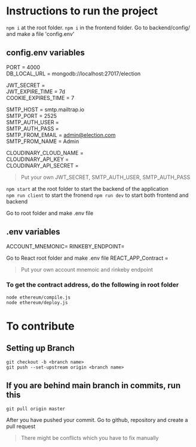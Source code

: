 # Instructions to run the project

`npm i` at the root folder. 
`npm i` in the frontend folder. 
Go to backend/config/ and make a file 'config.env'

## config.env variables  

PORT = 4000  
DB_LOCAL_URL = mongodb://localhost:27017/election  

JWT_SECRET =   
JWT_EXPIRE_TIME = 7d  
COOKIE_EXPIRES_TIME = 7  

SMTP_HOST = smtp.mailtrap.io  
SMTP_PORT = 2525  
SMTP_AUTH_USER =    
SMTP_AUTH_PASS  =   
SMTP_FROM_EMAIL = admin@election.com  
SMTP_FROM_NAME = Admin  

CLOUDINARY_CLOUD_NAME =   
CLOUDINARY_API_KEY =  
CLOUDINARY_API_SECRET =  
> Put your own JWT_SECRET, SMTP_AUTH_USER, SMTP_AUTH_PASS

`npm start` at the root folder to start the backend of the application  
`npm run client` to start the fronend
`npm run dev` to start both frontend and backend

Go to root folder and make .env file
## .env variables

ACCOUNT_MNEMONIC=
RINKEBY_ENDPOINT=  
 
Go to React root folder and make .env file
REACT_APP_Contract =
> Put your own account mnemoic and rinkeby endpoint

### To get the contract address, do the following in root folder

 `node ethereum/compile.js`  
 `node ethereum/deploy.js`

# To contribute 

## Setting up Branch
```
git checkout -b <branch name>
git push --set-upstream origin <branch name>

```

## If you are behind main branch in commits, run this

`git pull origin master`

After you have pushed your commit. Go to github, repository and create a pull request

>There might be conflicts which you have to fix manually
